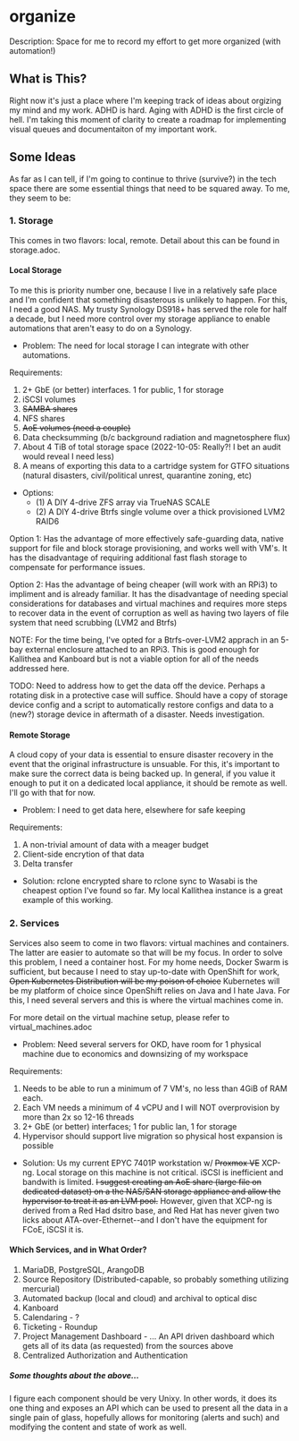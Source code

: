 # organize
Description: Space for me to record my effort to get more organized (with automation!)

## What is This?
Right now it's just a place where I'm keeping track of ideas about orgizing my mind and my work.  ADHD is hard.  Aging with ADHD is the first circle of hell.  I'm taking this moment of clarity to create a roadmap for implementing visual queues and documentaiton of my important work.

## Some Ideas
As far as I can tell, if I'm going to continue to thrive (survive?) in the tech space there are some essential things that need to be squared away.  To me, they seem to be:

### 1. Storage
This comes in two flavors: local, remote.  Detail about this can be found in storage.adoc.

#### Local Storage
To me this is priority number one, because I live in a relatively safe place and I'm confident that something disasterous is unlikely to happen.  For this, I need a good NAS.  My trusty Synology DS918+ has served the role for half a decade, but I need more control over my storage appliance to enable automations that aren't easy to do on a Synology.  

- Problem: The need for local storage I can integrate with other automations.

Requirements:  
1. 2+ GbE (or better) interfaces.  1 for public, 1 for storage
2. iSCSI volumes
3. ~~SAMBA shares~~
4. NFS shares
5. ~~AoE volumes (need a couple)~~
6. Data checksumming (b/c background radiation and magnetosphere flux)
7. About 4 TiB of total storage space (2022-10-05: Really?! I bet an audit would reveal I need less)
8. A means of exporting this data to a cartridge system for GTFO situations (natural disasters, civil/political unrest, quarantine zoning, etc)
- Options: 
  * (1) A DIY 4-drive ZFS array via TrueNAS SCALE
  * (2) A DIY 4-drive Btrfs single volume over a thick provisioned LVM2 RAID6

Option 1: Has the advantage of more effectively safe-guarding data, native support for file and block storage provisioning, and works well with VM's.  It has the disadvantage of requiring additional fast flash storage to compensate for performance issues. 

Option 2: Has the advantage of being cheaper (will work with an RPi3) to impliment and is already familiar.  It has the disadvantage of needing special considerations for databases and virtual machines and requires more steps to recover data in the event of corruption as well as having two layers of file system that need scrubbing (LVM2 and Btrfs)

NOTE:  For the time being, I've opted for a Btrfs-over-LVM2 apprach in an 5-bay external enclosure attached to an RPi3.  This is good enough for Kallithea and Kanboard but is not a viable option for all of the needs addressed here.

TODO: Need to address how to get the data off the device.  Perhaps a rotating disk in a protective case will suffice.  Should have a copy of storage device config and a script to automatically restore configs and data to a (new?) storage device in aftermath of a disaster.  Needs investigation.

#### Remote Storage
A cloud copy of your data is essential to ensure disaster recovery in the event that the original infrastructure is unsuable.  For this, it's important to make sure the correct data is being backed up.  In general, if you value it enough to put it on a dedicated local appliance, it should be remote as well.  I'll go with that for now.

- Problem: I need to get data here, elsewhere for safe keeping

Requirements: 
1. A non-trivial amount of data with a meager budget
2. Client-side encrytion of that data
3. Delta transfer
- Solution: rclone encrypted share to rclone sync to Wasabi is the cheapest option I've found so far.  My local Kallithea instance is a great example of this working.

### 2. Services
Services also seem to come in two flavors: virtual machines and containers.  The latter are easier to automate so that will be my focus.  In order to solve this problem, I need a container host.  For my home needs, Docker Swarm is sufficient, but because I need to stay up-to-date with OpenShift for work, ~~Open Kubernetes Distribution will be my poison of choice~~ Kubernetes will be my platform of choice since OpenShift relies on Java and I hate Java.  For this, I need several servers and this is where the virtual machines come in.

For more detail on the virtual machine setup, please refer to virtual_machines.adoc

- Problem: Need several servers for OKD, have room for 1 physical machine due to economics and downsizing of my workspace

Requirements:
1. Needs to be able to run a minimum of 7 VM's, no less than 4GiB of RAM each.
2. Each VM needs a minimum of 4 vCPU and I will NOT overprovision by more than 2x so 12-16 threads
3. 2+ GbE (or better) interfaces; 1 for public lan, 1 for storage
4. Hypervisor should support live migration so physical host expansion is possible
- Solution: Us my current EPYC 7401P workstation w/ ~~Proxmox VE~~ XCP-ng.  Local storage on this machine is not critical.  iSCSI is inefficient and bandwith is limited.  ~~I suggest creating an AoE share (large file on dedicated dataset) on a the NAS/SAN storage appliance and allow the hypervisor to treat it as an LVM pool.~~  However, given that XCP-ng is derived from a Red Had dsitro base, and Red Hat has never given two licks about ATA-over-Ethernet--and I don't have the equipment for FCoE, iSCSI it is.

#### Which Services, and in What Order?
1. MariaDB, PostgreSQL, ArangoDB
2. Source Repository (Distributed-capable, so probably something utilizing mercurial)
3. Automated backup (local and cloud) and archival to optical disc
4. Kanboard
5. Calendaring - ? 
6. Ticketing - Roundup
7. Project Management Dashboard - ... An API driven dashboard which gets all of its data (as requested) from the sources above
8. Centralized Authorization and Authentication

##### Some thoughts about the above...
I figure each component should be very Unixy.  In other words, it does its one thing and exposes an API which can be used to present all the data in a single pain of glass, hopefully allows for monitoring (alerts and such) and modifying the content and state of work as well.


